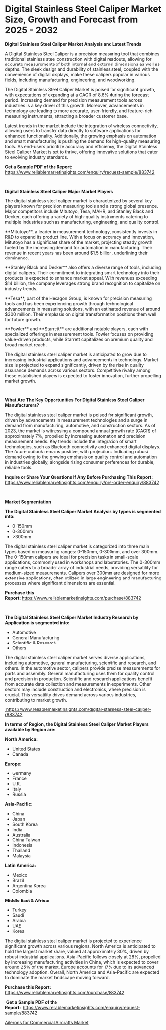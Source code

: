 <p><h1>Digital Stainless Steel Caliper Market Size, Growth and Forecast from 2025 - 2032</h1></p><p><strong>Digital Stainless Steel Caliper Market Analysis and Latest Trends</strong></p>
<p><p>A Digital Stainless Steel Caliper is a precision measuring tool that combines traditional stainless steel construction with digital readouts, allowing for accurate measurements of both internal and external dimensions as well as depths. The sleek design and durability of stainless steel, coupled with the convenience of digital displays, make these calipers popular in various fields, including manufacturing, engineering, and woodworking.</p><p>The Digital Stainless Steel Caliper Market is poised for significant growth, with expectations of expanding at a CAGR of 8.6% during the forecast period. Increasing demand for precision measurement tools across industries is a key driver of this growth. Moreover, advancements in technology are leading to more accurate, user-friendly, and feature-rich measuring instruments, attracting a broader customer base.</p><p>Latest trends in the market include the integration of wireless connectivity, allowing users to transfer data directly to software applications for enhanced functionality. Additionally, the growing emphasis on automation and smart manufacturing is pushing the demand for high-quality measuring tools. As end-users prioritize accuracy and efficiency, the Digital Stainless Steel Caliper Market is set to thrive, offering innovative solutions that cater to evolving industry standards.</p></p>
<p><strong>Get a Sample PDF of the Report:&nbsp;</strong> <a href="https://www.reliablemarketinsights.com/enquiry/request-sample/883742?utm_campaign=2179&utm_medium=2&utm_source=Github&utm_content=ia&utm_term=24022025&utm_id=digital-stainless-steel-caliper">https://www.reliablemarketinsights.com/enquiry/request-sample/883742</a></p>
<p>&nbsp;</p>
<p><strong>Digital Stainless Steel Caliper Major Market Players</strong></p>
<p><p>The digital stainless steel caliper market is characterized by several key players known for precision measuring tools and a strong global presence. Major competitors include Mitutoyo, Tesa, MAHR, and Stanley Black and Decker, each offering a variety of high-quality instruments catering to multiple industries such as manufacturing, engineering, and quality control.</p><p>**Mitutoyo**, a leader in measurement technology, consistently invests in R&D to expand its product line. With a focus on accuracy and innovation, Mitutoyo has a significant share of the market, projecting steady growth fueled by the increasing demand for automation in manufacturing. Their revenue in recent years has been around $1.5 billion, underlining their dominance.</p><p>**Stanley Black and Decker** also offers a diverse range of tools, including digital calipers. Their commitment to integrating smart technology into their products is expected to enhance market appeal. With revenues exceeding $14 billion, the company leverages strong brand recognition to capitalize on industry trends.</p><p>**Tesa**, part of the Hexagon Group, is known for precision measuring tools and has been experiencing growth through technological advancements in measuring solutions, with an estimated revenue of around $300 million. Their emphasis on digital transformation positions them well for future growth.</p><p>**Fowler** and **Starrett** are additional notable players, each with specialized offerings in measurement tools. Fowler focuses on providing value-driven products, while Starrett capitalizes on premium quality and broad market reach.</p><p>The digital stainless steel caliper market is anticipated to grow due to increasing industrial applications and advancements in technology. Market size is projected to expand significantly, driven by the rise in quality assurance demands across various sectors. Competitive rivalry among these established players is expected to foster innovation, further propelling market growth.</p></p>
<p>&nbsp;</p>
<p><strong>What Are The Key Opportunities For Digital Stainless Steel Caliper Manufacturers?</strong></p>
<p><p>The digital stainless steel caliper market is poised for significant growth, driven by advancements in measurement technologies and a surge in demand from manufacturing, automotive, and construction sectors. As of 2023, the market is witnessing a compound annual growth rate (CAGR) of approximately 7%, propelled by increasing automation and precision measurement needs. Key trends include the integration of smart technologies, such as Bluetooth connectivity and enhanced digital displays. The future outlook remains positive, with projections indicating robust demand owing to the growing emphasis on quality control and automation in industries globally, alongside rising consumer preferences for durable, reliable tools.</p></p>
<p><strong>Inquire or Share Your Questions If Any Before Purchasing This Report:</strong> <a href="https://www.reliablemarketinsights.com/enquiry/pre-order-enquiry/883742?utm_campaign=2179&utm_medium=2&utm_source=Github&utm_content=ia&utm_term=24022025&utm_id=digital-stainless-steel-caliper">https://www.reliablemarketinsights.com/enquiry/pre-order-enquiry/883742</a></p>
<p>&nbsp;</p>
<p><strong>Market Segmentation</strong></p>
<p><strong>The Digital Stainless Steel Caliper Market Analysis by types is segmented into:</strong></p>
<p><ul><li>0-150mm</li><li>0-300mm</li><li>>300mm</li></ul></p>
<p><p>The digital stainless steel caliper market is categorized into three main types based on measuring ranges: 0-150mm, 0-300mm, and over 300mm. The 0-150mm calipers are ideal for precision tasks in small-scale applications, commonly used in workshops and laboratories. The 0-300mm range caters to a broader array of industrial needs, providing versatility for medium-sized measurements. Calipers over 300mm are designed for more extensive applications, often utilized in large engineering and manufacturing processes where significant dimensions are essential.</p></p>
<p><strong>Purchase this Report:&nbsp;</strong><a href="https://www.reliablemarketinsights.com/purchase/883742?utm_campaign=2179&utm_medium=2&utm_source=Github&utm_content=ia&utm_term=24022025&utm_id=digital-stainless-steel-caliper">https://www.reliablemarketinsights.com/purchase/883742</a></p>
<p>&nbsp;</p>
<p><strong>The Digital Stainless Steel Caliper Market Industry Research by Application is segmented into:</strong></p>
<p><ul><li>Automotive</li><li>General Manufacturing</li><li>Scientific & Research</li><li>Others</li></ul></p>
<p><p>The digital stainless steel caliper market serves diverse applications, including automotive, general manufacturing, scientific and research, and others. In the automotive sector, calipers provide precise measurements for parts and assembly. General manufacturing uses them for quality control and precision in production. Scientific and research applications benefit from accurate data collection and measurements in experiments. Other sectors may include construction and electronics, where precision is crucial. This versatility drives demand across various industries, contributing to market growth.</p></p>
<p><a href="https://www.reliablemarketinsights.com/digital-stainless-steel-caliper-r883742?utm_campaign=2179&utm_medium=2&utm_source=Github&utm_content=ia&utm_term=24022025&utm_id=digital-stainless-steel-caliper">&nbsp;https://www.reliablemarketinsights.com/digital-stainless-steel-caliper-r883742</a></p>
<p><strong>In terms of Region, the Digital Stainless Steel Caliper Market Players available by Region are:</strong></p>
<p>
    <p> <strong> North America: </strong>
        <ul>
            <li>United States</li>
            <li>Canada</li>
        </ul>
        </p> 
    <p> <strong> Europe: </strong>
        <ul>
            <li>Germany</li>
            <li>France</li>
            <li>U.K.</li>
            <li>Italy</li>
            <li>Russia</li>
        </ul>
        </p> 
    <p> <strong> Asia-Pacific: </strong>
        <ul>
            <li>China</li>
            <li>Japan</li>
            <li>South Korea</li>
            <li>India</li>
            <li>Australia</li>
            <li>China Taiwan</li>
            <li>Indonesia</li>
            <li>Thailand</li>
            <li>Malaysia</li>
        </ul>
        </p> 
    <p> <strong> Latin America: </strong>
        <ul>
            <li>Mexico</li>
            <li>Brazil</li>
            <li>Argentina Korea</li>
            <li>Colombia</li>
        </ul>
        </p> 
    <p> <strong> Middle East & Africa: </strong>
        <ul>
            <li>Turkey</li>
            <li>Saudi</li>
            <li>Arabia</li>
            <li>UAE</li>
            <li>Korea</li>
        </ul>
    </p>
    </p>
<p><p>The digital stainless steel caliper market is projected to experience significant growth across various regions. North America is anticipated to hold the largest market share, valued at approximately 30%, driven by robust industrial applications. Asia-Pacific follows closely at 28%, propelled by increasing manufacturing activities in China, which is expected to cover around 25% of the market. Europe accounts for 17% due to its advanced technology adoption. Overall, North America and Asia-Pacific are expected to dominate the market landscape moving forward.</p></p>
<p><strong>Purchase this Report: </strong><a href="https://www.reliablemarketinsights.com/purchase/883742?utm_campaign=2179&utm_medium=2&utm_source=Github&utm_content=ia&utm_term=24022025&utm_id=digital-stainless-steel-caliper">https://www.reliablemarketinsights.com/purchase/883742</a></p>
<p>&nbsp;<strong>Get a Sample PDF of the Report:&nbsp;&nbsp;</strong><a href="https://www.reliablemarketinsights.com/enquiry/request-sample/883742?utm_campaign=2179&utm_medium=2&utm_source=Github&utm_content=ia&utm_term=24022025&utm_id=digital-stainless-steel-caliper">https://www.reliablemarketinsights.com/enquiry/request-sample/883742</a></p>
<p><strong></strong></p>
<p><p><a href="https://github.com/JakirUddin651/Market-Research-Report-List-1/blob/main/ailerons-for-commercial-aircrafts-market.md?utm_campaign=2179&utm_medium=2&utm_source=Github&utm_content=ia&utm_term=24022025&utm_id=digital-stainless-steel-caliper">Ailerons for Commercial Aircrafts Market</a></p></p>